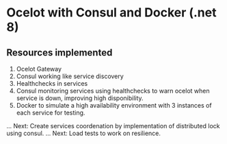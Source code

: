 # Ocelot with Consul and Docker (.net 8)

## Resources implemented

1) Ocelot Gateway
2) Consul working like service discovery
3) Healthchecks in services
4) Consul monitoring services using healthchecks to warn ocelot when service is down, improving high disponibility.
5) Docker to simulate a high availability environment with 3 instances of each service for testing.

... Next: Create services coordenation by implementation of distributed lock using consul.
... Next: Load tests to work on resilience.
